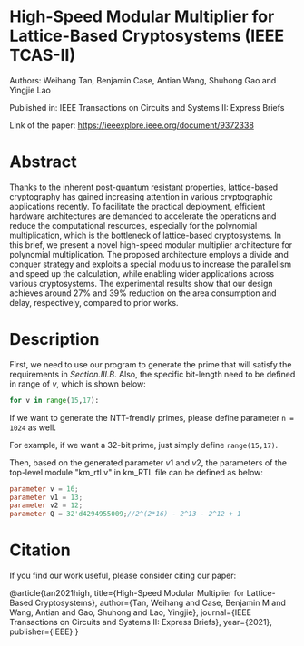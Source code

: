 # High-Speed Modular Multiplier for Lattice-Based Cryptosystems (IEEE TCAS-II)

Authors: Weihang Tan, Benjamin Case, Antian Wang, Shuhong Gao and Yingjie Lao

Published in: IEEE Transactions on Circuits and Systems II: Express Briefs

Link of the paper: https://ieeexplore.ieee.org/document/9372338
# Abstract
Thanks to the inherent post-quantum resistant properties, lattice-based cryptography has gained increasing attention in various cryptographic applications recently. To facilitate the practical deployment, efficient hardware architectures are demanded to accelerate the operations and reduce the computational resources, especially for the polynomial multiplication, which is the bottleneck of lattice-based cryptosystems. In this brief, we present a novel high-speed modular multiplier architecture for polynomial multiplication. The proposed architecture employs a  divide  and  conquer  strategy  and  exploits a  special  modulus  to  increase  the  parallelism  and  speed up  the  calculation, while enabling wider applications across various cryptosystems.  The experimental results show that our design achieves around $27\%$ and $39\%$ reduction on the area consumption and delay, respectively, compared to prior works.

# Description
First, we need to use our  program to generate the prime that will satisfy the requirements in *Section.III.B*. Also, the specific bit-length need to be defined in range of $v$, which is shown below:

```python
for v in range(15,17):
```

If we want to generate the NTT-frendly primes, please define parameter `n = 1024` as well. 

For example, if we want a 32-bit prime, just simply define `range(15,17)`.

Then, based on the generated parameter $v1$ and $v2$, the parameters of the top-level module "km_rtl.v" in km_RTL file can be defined as below:

```verilog
parameter v = 16;
parameter v1 = 13;
parameter v2 = 12;
parameter Q = 32'd4294955009;//2^(2*16) - 2^13 - 2^12 + 1
```

#### 

# Citation
If you find our work useful, please consider citing our paper:

@article{tan2021high,
  title={High-Speed Modular Multiplier for Lattice-Based Cryptosystems},
  author={Tan, Weihang and Case, Benjamin M and Wang, Antian and Gao, Shuhong and Lao, Yingjie},
  journal={IEEE Transactions on Circuits and Systems II: Express Briefs},
  year={2021},
  publisher={IEEE}
}
